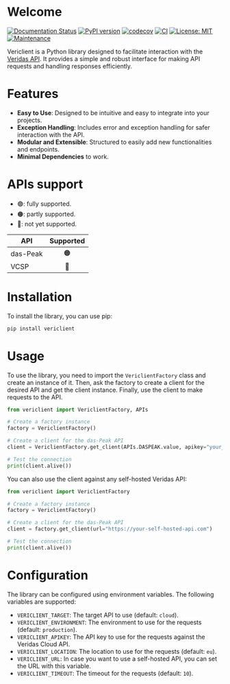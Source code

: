 # Welcome

[![Documentation Status](https://readthedocs.org/projects/vericlient/badge/?version=latest)](https://clarriu97.github.io/verimodels/docs) [![PyPI version](https://badge.fury.io/py/vericlient.svg)](https://badge.fury.io/py/vericlient) [![codecov](https://codecov.io/gh/clarriu97/vericlient/branch/main/graph/badge.svg)](https://codecov.io/gh/clarriu97/vericlient) [![CI](https://github.com/clarriu97/vericlient/actions/workflows/ci.yml/badge.svg)](https://github.com/clarriu97/vericlient/actions/workflows/ci.yml) [![License: MIT](https://img.shields.io/badge/License-MIT-yellow.svg)](https://opensource.org/licenses/MIT) [![Maintenance](https://img.shields.io/badge/Maintained%3F-yes-green.svg)](https://github.com/clarriu97/vericlient/graphs/commit-activity)

Vericlient is a Python library designed to facilitate interaction with
the [Veridas API](https://docs.veridas.com/).
It provides a simple and robust interface for making API requests and
handling responses efficiently.

# Features

- **Easy to Use**: Designed to be intuitive and easy to integrate into your projects.
- **Exception Handling**: Includes error and exception handling for safer interaction with the API.
- **Modular and Extensible**: Structured to easily add new functionalities and endpoints.
- **Minimal Dependencies** to work.

# APIs support

- 🟢: fully supported. 
- 🟠: partly supported.
- 🔴: not yet supported.

| **API**  | **Supported** |
|----------|:-------------:|
| das-Peak |       🟠      |
| VCSP     |       🔴      |

# Installation

To install the library, you can use pip:

```bash
pip install vericlient
```

# Usage

To use the library, you need to import the `VericlientFactory` class and
create an instance of it.
Then, ask the factory to create a client for the desired API and get the
client instance.
Finally, use the client to make requests to the API.

```python
from vericlient import VericlientFactory, APIs

# Create a factory instance
factory = VericlientFactory()

# Create a client for the das-Peak API
client = VericlientFactory.get_client(APIs.DASPEAK.value, apikey="your_api_key")

# Test the connection
print(client.alive())
```

You can also use the client against any self-hosted Veridas API:

```python
from vericlient import VericlientFactory

# Create a factory instance
factory = VericlientFactory()

# Create a client for the das-Peak API
client = factory.get_client(url="https://your-self-hosted-api.com")

# Test the connection
print(client.alive())
```

# Configuration

The library can be configured using environment variables.
The following variables are supported:

- `VERICLIENT_TARGET`: The target API to use (default: `cloud`).
- `VERICLIENT_ENVIRONMENT`: The environment to use for the requests (default: `production`).
- `VERICLIENT_APIKEY`: The API key to use for the requests against the Veridas Cloud API.
- `VERICLIENT_LOCATION`: The location to use for the requests (default: `eu`).
- `VERICLIENT_URL`: In case you want to use a self-hosted API, you can set the URL with this variable.
- `VERICLIENT_TIMEOUT`: The timeout for the requests (default: `10`).
